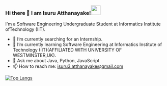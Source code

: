 ### Hi there 👋 I am Isuru Atthanayake!<img src="https://raw.githubusercontent.com/MartinHeinz/MartinHeinz/master/wave.gif" width="30px">
I'm a Software Engineering Undergraduate Student at Informatics Institute ofTechnology (IIT).
<!--
**Isuru2Atthanayake/Isuru2Atthanayake** is a ✨ _special_ ✨ repository because its `README.md` (this file) appears on your GitHub profile.
-->
<!--Here are some ideas to get you started:

- 🔭 I’m currently working on ...
- 🌱 I’m currently learning ...
- 👯 I’m looking to collaborate on ...
- 🤔 I’m looking for help with ...
- 💬 Ask me about ...
- 📫 How to reach me: ...
- 😄 Pronouns: ...
- ⚡ Fun fact: ...
-->
<!--![Anurag's GitHub stats](https://github-readme-stats.vercel.app/api?username=Isuru2Atthanayake&show_icons=true)-->
- 🔭 I’m currently searching for an Internship. 
- 🌱 I’m currently learning Software Engineering at Informatics Institute of Technology (IIT)(AFFILIATED WITH UNIVERSITY OF WESTMINSTER,UK).
- 💬 Ask me about Java, Python, JavaScript
- 📫 How to reach me: isuru3.atthanayake@gmail.com

[![Top Langs](https://github-readme-stats.vercel.app/api/top-langs/?username=Isuru2Atthanayake&layout=compact)](https://github.com/Isuru2Atthanayake/github-readme-stats)
